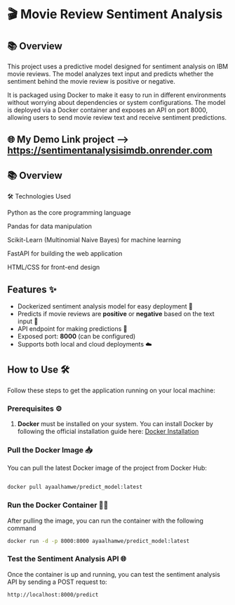 # 🎬 Movie Review Sentiment Analysis

## 📚 Overview
This project uses a predictive model designed for sentiment analysis on IBM movie reviews.
The model analyzes text input and predicts whether the sentiment behind the movie review is positive or negative.

It is packaged using Docker to make it easy to run in different environments without worrying about dependencies or system configurations.
The model is deployed via a Docker container and exposes an API on port 8000, allowing users to send movie review text and receive sentiment predictions.

## 🌐 My Demo Link project --> https://sentimentanalysisimdb.onrender.com

## 📚 Overview

🛠️ Technologies Used

Python as the core programming language

Pandas for data manipulation

Scikit-Learn (Multinomial Naive Bayes) for machine learning

FastAPI for building the web application

HTML/CSS for front-end design

## Features ✨
- Dockerized sentiment analysis model for easy deployment 🚢
- Predicts if movie reviews are **positive** or **negative** based on the text input 🎥
- API endpoint for making predictions 📡
- Exposed port: **8000** (can be configured)
- Supports both local and cloud deployments ☁️

## How to Use 🛠️

Follow these steps to get the application running on your local machine:

### Prerequisites ⚙️

1. **Docker** must be installed on your system. You can install Docker by following the official installation guide here: [Docker Installation](https://docs.docker.com/get-docker/)

### Pull the Docker Image 📥

You can pull the latest Docker image of the project from Docker Hub:

```bash

docker pull ayaalhamwe/predict_model:latest
```
### Run the Docker Container 🏃‍♂️

After pulling the image, you can run the container with the following command

```bash
docker run -d -p 8000:8000 ayaalhamwe/predict_model:latest
```
### Test the Sentiment Analysis API 🌐
Once the container is up and running, you can test the sentiment analysis API by sending a POST request to:

```bash
http://localhost:8000/predict
